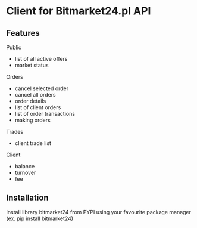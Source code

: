 # Client for Bitmarket24.pl API


Features
--------

Public
- list of all active offers
- market status

Orders
- cancel selected order
- cancel all orders
- order details
- list of client orders
- list of order transactions
- making orders

Trades
- client trade list


Client
- balance
- turnover
- fee


Installation
------------

Install library bitmarket24 from PYPI using your favourite package manager (ex. pip install bitmarket24)

